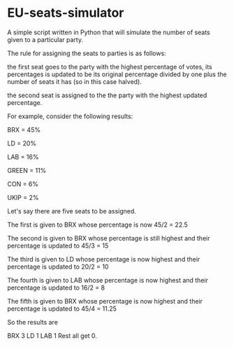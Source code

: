 # EU-seats-simulator

A simple script written in Python that will simulate the number of seats given to a particular party.

The rule for assigning the seats to parties is as follows:

the first seat goes to the party with the highest percentage of votes, its percentages
is updated to be its original percentage divided by one plus the number of seats it has (so in this case halved).

the second seat is assigned to the the party with the highest updated percentage.

For example, consider the following results:

BRX = 45%

LD = 20%

LAB = 16%

GREEN = 11%

CON = 6%

UKIP = 2%

Let's say there are five seats to be assigned.

The first is given to BRX whose percentage is now 45/2 = 22.5

The second is given to BRX whose percentage is still highest and their percentage is updated to 45/3 = 15

The third is given to LD whose percentage is now highest and their percentage is updated to 20/2 = 10

The fourth is given to LAB whose percentage is now highest and their percentage is updated to 16/2 = 8

The fifth is given to BRX whose percentage is now highest and their percentage is updated to 45/4 = 11.25

So the results are

BRX 3
LD 1
LAB 1
Rest all get 0.
